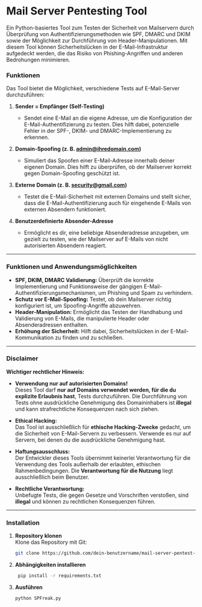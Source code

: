 # Mail Server Pentesting Tool

Ein Python-basiertes Tool zum Testen der Sicherheit von Mailservern durch Überprüfung von Authentifizierungsmethoden wie SPF, DMARC und DKIM sowie der Möglichkeit zur Durchführung von Header-Manipulationen. Mit diesem Tool können Sicherheitslücken in der E-Mail-Infrastruktur aufgedeckt werden, die das Risiko von Phishing-Angriffen und anderen Bedrohungen minimieren.

### Funktionen

Das Tool bietet die Möglichkeit, verschiedene Tests auf E-Mail-Server durchzuführen:

1. **Sender = Empfänger (Self-Testing)**  
   - Sendet eine E-Mail an die eigene Adresse, um die Konfiguration der E-Mail-Authentifizierung zu testen. Dies hilft dabei, potenzielle Fehler in der SPF-, DKIM- und DMARC-Implementierung zu erkennen.

2. **Domain-Spoofing (z. B. admin@ihredomain.com)**  
   - Simuliert das Spoofen einer E-Mail-Adresse innerhalb deiner eigenen Domain. Dies hilft zu überprüfen, ob der Mailserver korrekt gegen Domain-Spoofing geschützt ist.

3. **Externe Domain (z. B. security@gmail.com)**  
   - Testet die E-Mail-Sicherheit mit externen Domains und stellt sicher, dass die E-Mail-Authentifizierung auch für eingehende E-Mails von externen Absendern funktioniert.

4. **Benutzerdefinierte Absender-Adresse**  
   - Ermöglicht es dir, eine beliebige Absenderadresse anzugeben, um gezielt zu testen, wie der Mailserver auf E-Mails von nicht autorisierten Absendern reagiert.

---

### Funktionen und Anwendungsmöglichkeiten

- **SPF, DKIM, DMARC Validierung:** Überprüft die korrekte Implementierung und Funktionsweise der gängigen E-Mail-Authentifizierungsmechanismen, um Phishing und Spam zu verhindern.
- **Schutz vor E-Mail-Spoofing:** Testet, ob dein Mailserver richtig konfiguriert ist, um Spoofing-Angriffe abzuwehren.
- **Header-Manipulation:** Ermöglicht das Testen der Handhabung und Validierung von E-Mails, die manipulierte Header oder Absenderadressen enthalten.
- **Erhöhung der Sicherheit:** Hilft dabei, Sicherheitslücken in der E-Mail-Kommunikation zu finden und zu schließen.

---

### **Disclaimer**

**Wichtiger rechtlicher Hinweis:**

- **Verwendung nur auf autorisierten Domains!**  
  Dieses Tool darf **nur auf Domains verwendet werden, für die du explizite Erlaubnis hast**, Tests durchzuführen. Die Durchführung von Tests ohne ausdrückliche Genehmigung des Domaininhabers ist **illegal** und kann strafrechtliche Konsequenzen nach sich ziehen.
  
- **Ethical Hacking:**  
  Das Tool ist ausschließlich für **ethische Hacking-Zwecke** gedacht, um die Sicherheit von E-Mail-Servern zu verbessern. Verwende es nur auf Servern, bei denen du die ausdrückliche Genehmigung hast.

- **Haftungsausschluss:**  
  Der Entwickler dieses Tools übernimmt keinerlei Verantwortung für die Verwendung des Tools außerhalb der erlaubten, ethischen Rahmenbedingungen. Die **Verantwortung für die Nutzung** liegt ausschließlich beim Benutzer.

- **Rechtliche Verantwortung:**  
  Unbefugte Tests, die gegen Gesetze und Vorschriften verstoßen, sind **illegal** und können zu rechtlichen Konsequenzen führen.

---

### Installation

1. **Repository klonen**  
   Klone das Repository mit Git:
   ```bash
   git clone https://github.com/dein-benutzername/mail-server-pentest-tool.git


2. **Abhängigkeiten installieren**  
   ```bash
    pip install -r requirements.txt

3. **Ausführen**
   ```bash
   python SPFreak.py

